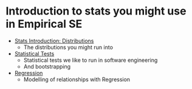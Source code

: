 # Introduction to stats you might use in Empirical SE

* [Stats Introduction: Distributions](./stats-lecture.pdf)
  - The distributions you might run into
* [Statistical Tests](./stats-test.org)
  - Statistical tests we like to run in software engineering
  - And bootstrapping
* [Regression](./Regression/presentation.pdf)
  - Modelling of relationships with Regression
